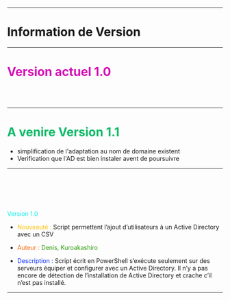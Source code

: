 
***********************
# Information de Version 
***********************

# <span style="color: #d60db5"> Version actuel 1.0 </span>
<br></br>





---- 
# <span style="color: #0dba66">A venire Version 1.1 </span>
* simplification de l'adaptation au nom de domaine existent
* Verification que l'AD est bien instaler avent de poursuivre
---- 






<br></br>
----
<h style="color: #0eede9"> Version 1.0 </h>
* <span style="color: #fcc00a">Nouveauté : </span>
Script permettent l’ajout d’utilisateurs à un Active Directory avec un CSV

* <span style="color: #fc670a">Auteur : </span>
<span style="color: #2a990b">Denis, Kuroakashiro</span>

* <span style="color: #0a2afc">Description : </span>
Script écrit en PowerShell s’exécute seulement sur des serveurs équiper et configurer avec un Active Directory. Il n’y a pas encore de détection de l’installation de Active Directory et crache c’il n’est pas installé. 
----













